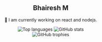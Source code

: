 <div align="center">
  <h2>Bhairesh M </h2>

  🔭 I am currently working on react and nodejs.
  
  <div>
    <img height="" src="https://github-readme-stats.vercel.app/api/top-langs/?username=bhaireshm&theme=graywhite&hide_progress=true&include_all_commits=true&count_private=true&langs_count=8" alt="Top languages"> 
<!--   </div>
  <div> -->
    <img src="https://github-readme-stats.vercel.app/api?username=bhaireshm&show_icons=true&theme=graywhite&hide_title=true&include_all_commits=true&count_private=true" alt="GitHub stats">
  </div>
  <div>
    <img src="https://github-profile-trophy.vercel.app/?username=bhaireshm" alt="GitHub trophies">
  </div>
</div>
